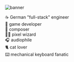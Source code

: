 ![banner](bitbrain/background-slim.png)

☕️ German "full-stack" engineer<br/>
🤖 game developer<br/>
🎹 composer<br/>
🧙‍♂️ pixel wizard<br/>
🎧 audiophile<br/>
🐈 cat lover<br/>
⌨️ mechanical keyboard fanatic<br/>
